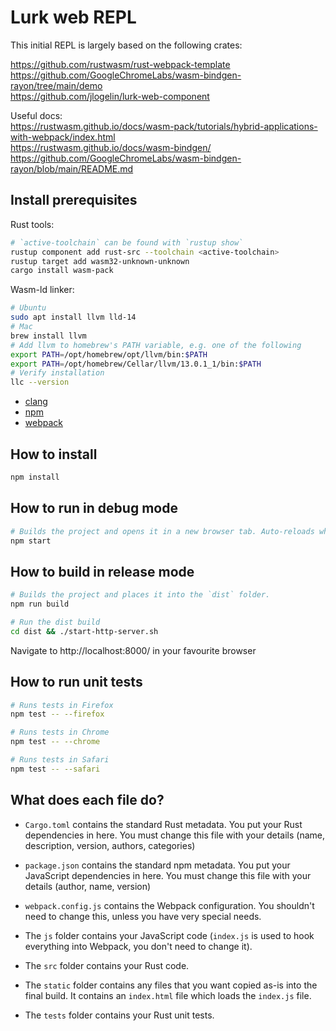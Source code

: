 # Lurk web REPL

This initial REPL is largely based on the following crates:

https://github.com/rustwasm/rust-webpack-template  
https://github.com/GoogleChromeLabs/wasm-bindgen-rayon/tree/main/demo  
https://github.com/jlogelin/lurk-web-component  

Useful docs:  
https://rustwasm.github.io/docs/wasm-pack/tutorials/hybrid-applications-with-webpack/index.html  
https://rustwasm.github.io/docs/wasm-bindgen/  
https://github.com/GoogleChromeLabs/wasm-bindgen-rayon/blob/main/README.md

## Install prerequisites

Rust tools:
``` sh
# `active-toolchain` can be found with `rustup show`
rustup component add rust-src --toolchain <active-toolchain>
rustup target add wasm32-unknown-unknown
cargo install wasm-pack
```

Wasm-ld linker:
``` sh
# Ubuntu
sudo apt install llvm lld-14
# Mac
brew install llvm
# Add llvm to homebrew's PATH variable, e.g. one of the following
export PATH=/opt/homebrew/opt/llvm/bin:$PATH
export PATH=/opt/homebrew/Cellar/llvm/13.0.1_1/bin:$PATH
# Verify installation
llc --version
```

- [clang](https://clang.llvm.org/get_started.html)
- [npm](https://nodejs.org/en/download/package-manager/)
- [webpack](https://webpack.js.org/guides/installation/)

## How to install

```sh
npm install
```

## How to run in debug mode

```sh
# Builds the project and opens it in a new browser tab. Auto-reloads when the project changes.
npm start
```

## How to build in release mode

```sh
# Builds the project and places it into the `dist` folder.
npm run build
```

```sh
# Run the dist build
cd dist && ./start-http-server.sh
```
Navigate to http://localhost:8000/ in your favourite browser

## How to run unit tests

```sh
# Runs tests in Firefox
npm test -- --firefox

# Runs tests in Chrome
npm test -- --chrome

# Runs tests in Safari
npm test -- --safari
```

## What does each file do?

* `Cargo.toml` contains the standard Rust metadata. You put your Rust dependencies in here. You must change this file with your details (name, description, version, authors, categories)

* `package.json` contains the standard npm metadata. You put your JavaScript dependencies in here. You must change this file with your details (author, name, version)

* `webpack.config.js` contains the Webpack configuration. You shouldn't need to change this, unless you have very special needs.

* The `js` folder contains your JavaScript code (`index.js` is used to hook everything into Webpack, you don't need to change it).

* The `src` folder contains your Rust code.

* The `static` folder contains any files that you want copied as-is into the final build. It contains an `index.html` file which loads the `index.js` file.

* The `tests` folder contains your Rust unit tests.

